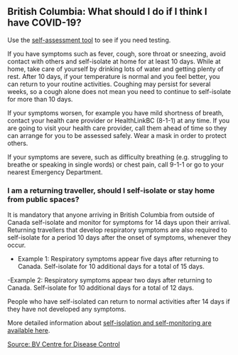 ## British Columbia: What should I do if I think I have COVID-19?

Use the [self-assessment tool](https://bc.thrive.health/) to see if you need testing.

If you have symptoms such as fever, cough, sore throat or sneezing, avoid contact with others and self-isolate at home for at least 10 days. While at home, take care of yourself by drinking lots of water and getting plenty of rest. After 10 days, if your temperature is normal and you feel better, you can return to your routine activities. Coughing may persist for several weeks, so a cough alone does not mean you need to continue to self-isolate for more than 10 days.

If your symptoms worsen, for example you have mild shortness of breath, contact your health care provider or HealthLinkBC (8-1-1) at any time. If you are going to visit your health care provider, call them ahead of time so they can arrange for you to be assessed safely. Wear a mask in order to protect others.

If your symptoms are severe, such as difficulty breathing (e.g. struggling to breathe or speaking in single words) or chest pain, call 9-1-1 or go to your nearest Emergency Department.

### I am a returning traveller, should I self-isolate or stay home from public spaces?

It is mandatory that anyone arriving in British Columbia from outside of Canada self-isolate and monitor for symptoms for 14 days upon their arrival. Returning travellers that develop respiratory symptoms are also required to self-isolate for a period 10 days after the onset of symptoms, whenever they occur.

- Example 1: Respiratory symptoms appear five days after returning to Canada. Self-isolate for 10 additional days for a total of 15 days.

-Example 2: Respiratory symptoms appear two days after returning to Canada. Self-isolate for 10 additional days for a total of 12 days.

People who have self-isolated can return to normal activities after 14 days if they have not developed any symptoms.

More detailed information about [self-isolation and self-monitoring are available here](http://www.bccdc.ca/health-info/diseases-conditions/covid-19/testing-isolation).

[Source: BV Centre for Disease Control](http://www.bccdc.ca/health-info/diseases-conditions/covid-19/common-questions)
